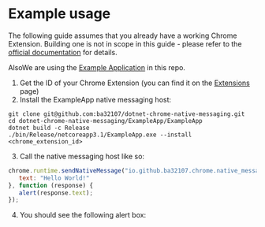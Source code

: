# Example usage

The following guide assumes that you already have a working Chrome Extension. Building one is not in scope in this guide - please refer to the [official documentation](https://developer.chrome.com/extensions/getstarted) for details.

AlsoWe are using the [Example Application](https://github.com/ba32107/dotnet-chrome-native-messaging/tree/master/ExampleApp) in this repo.

 1. Get the ID of your Chrome Extension (you can find it on the [Extensions](chrome://extensions/) page)
 1. Install the ExampleApp native messaging host:
```Shell
git clone git@github.com:ba32107/dotnet-chrome-native-messaging.git
cd dotnet-chrome-native-messaging/ExampleApp/ExampleApp
dotnet build -c Release
./bin/Release/netcoreapp3.1/ExampleApp.exe --install <chrome_extension_id>
```
 3. Call the native messaging host like so:
 ```Javascript
chrome.runtime.sendNativeMessage("io.github.ba32107.chrome.native_messaging.example_app", {
    text: "Hello World!"
}, function (response) {
    alert(response.text);
});
 ```
 4. You should see the following alert box:
 